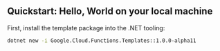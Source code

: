 ## Quickstart: Hello, World on your local machine

First, install the template package into the .NET tooling:

```sh
dotnet new -i Google.Cloud.Functions.Templates::1.0.0-alpha11
```
